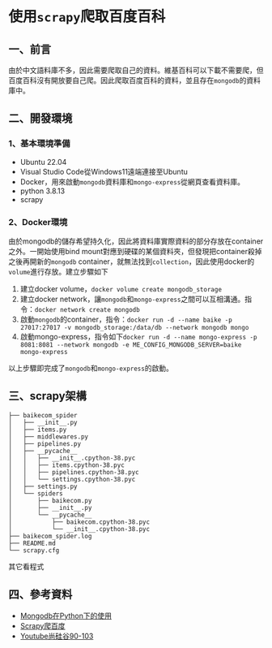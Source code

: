 # 使用`scrapy`爬取百度百科
## 一、前言
由於中文語料庫不多，因此需要爬取自己的資料。維基百科可以下載不需要爬，但百度百科沒有開放要自己爬。因此爬取百度百科的資料，並且存在`mongodb`的資料庫中。

## 二、開發環境
### 1、基本環境準備
* Ubuntu 22.04
* Visual Studio Code從Windows11遠端連接至Ubuntu
* Docker，用來啟動`mongodb`資料庫和`mongo-express`從網頁查看資料庫。
* python 3.8.13
* scrapy

### 2、Docker環境
由於mongodb的儲存希望持久化，因此將資料庫實際資料的部分存放在container之外。一開始使用bind mount對應到硬碟的某個資料夾，但發現把container殺掉之後再開新的`mongodb` container，就無法找到`collection`，因此使用docker的`volume`進行存放。建立步驟如下

1. 建立docker volume，`docker volume create mongodb_storage`
2. 建立docker network，讓`mongodb`和`mongo-express`之間可以互相溝通。指令：`docker network create mongodb`
3. 啟動`mongodb`的container，指令：`docker run -d --name baike -p 27017:27017 -v mongodb_storage:/data/db --network mongodb mongo`
4. 啟動mongo-express，指令如下`docker run -d --name mongo-express -p 8081:8081 --network mongodb -e ME_CONFIG_MONGODB_SERVER=baike mongo-express`

以上步驟即完成了`mongodb`和`mongo-express`的啟動。

## 三、scrapy架構
```
├── baikecom_spider
│   ├── __init__.py
│   ├── items.py
│   ├── middlewares.py
│   ├── pipelines.py
│   ├── __pycache__
│   │   ├── __init__.cpython-38.pyc
│   │   ├── items.cpython-38.pyc
│   │   ├── pipelines.cpython-38.pyc
│   │   └── settings.cpython-38.pyc
│   ├── settings.py
│   └── spiders
│       ├── baikecom.py
│       ├── __init__.py
│       └── __pycache__
│           ├── baikecom.cpython-38.pyc
│           └── __init__.cpython-38.pyc
├── baikecom_spider.log
├── README.md
└── scrapy.cfg
```
其它看程式

## 四、參考資料
* [Mongodb在Python下的使用](https://www.1ju.org/mongodb/mongodb-python)
* [Scrapy爬百度](https://github.com/vinsssss/EnhanceBaike)
* [Youtube尚硅谷90-103](https://www.youtube.com/watch?v=wRllz8DWXUI)

